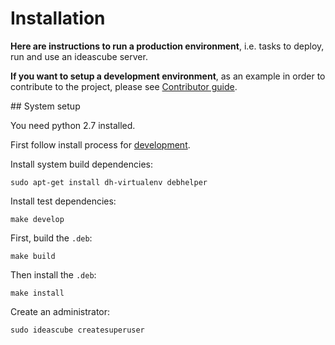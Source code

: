 # Installation

**Here are instructions to run a production environment**, i.e. tasks to
deploy, run and use an ideascube server.

**If you want to setup a development environment**, as an example in order to
contribute to the project, please see [Contributor guide](contributing.md).


## System setup

You need python 2.7 installed.

First follow install process for [development](contributing.md).

Install system build dependencies:

    sudo apt-get install dh-virtualenv debhelper

Install test dependencies:

    make develop

First, build the `.deb`:

    make build

Then install the `.deb`:

    make install

Create an administrator:

    sudo ideascube createsuperuser
